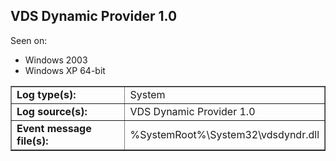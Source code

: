 ## VDS Dynamic Provider 1.0

Seen on:
* Windows 2003
* Windows XP 64-bit

<table border="1" class="docutils">
  <tbody>
    <tr>
      <td><b>Log type(s):</b></td>
      <td>System</td>
    </tr>
    <tr>
      <td><b>Log source(s):</b></td>
      <td>VDS Dynamic Provider 1.0</td>
    </tr>
    <tr>
      <td><b>Event message file(s):</b></td>
      <td>%SystemRoot%\System32\vdsdyndr.dll</td>
    </tr>
  </tbody>
</table>

&nbsp;

